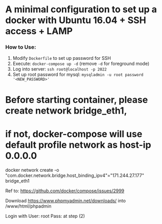 # A minimal configuration to set up a docker with Ubuntu 16.04 + SSH access + LAMP
### How to Use:
1. Modify `Dockerfile` to set up password for SSH
1. Execute: `docker-compose up -d` (remove `-d` for foreground mode)
2. Log into server: `ssh root@localhost -p 2022`
2. Set up root password for mysql: `mysqladmin -u root password '<NEW_PASSWORD>'`

# Before starting container, please create network bridge_eth1,
# if not, docker-compose will use default profile network as host-ip 0.0.0.0
docker network create -o "com.docker.network.bridge.host_binding_ipv4"="171.244.27.177" bridge_eth1

Ref to: https://github.com/docker/compose/issues/2999


Download https://www.phpmyadmin.net/downloads/ into /www/html/phpadmin 

Login with 
User: root
Pass: at step (2)
